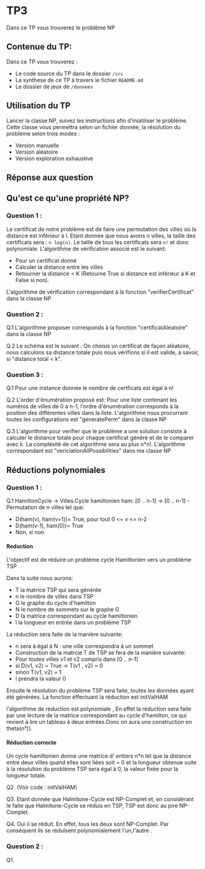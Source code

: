 # TP3  

Dans ce TP vous trouverez le problème NP

## Contenue du TP:

Dans ce TP vous trouverez :

- Le code source du TP dans le dossier `/src`
- La synthese de ce TP à travers le fichier `README.md` 
- Le dossier de jeux de `/donnees`

## Utilisation du TP

Lancer la classe NP, suivez les instructions afin d'iniatiliser le problème.  
Cette classe vous permettra selon un fichier donnée, la résolution du problème selon trois modes : 
- Version manuelle
- Version aléatoire
- Version exploration exhaustive

## Réponse aux question

## Qu'est ce qu'une propriété NP?

### Question 1 :

Le certificat de notre problème est de faire une permutation des villes où la distance est inférieur à l. Etant donnée que nous avons n villes, la taille des certificats sera : `n log(n)`. Le taille de tous les certificats sera `n!` et donc polynomiale.
L'algorithme de vérification associé est le suivant:

- Pour un certificat donné
- Calculer la distance entre les villes
- Retourner la distance < K (Retourne True si distance est inférieur à K et False si non).

L'algorithme de vérification correspondant à la fonction "verifierCertificat" dans la classe NP

### Question 2 : 


<p>Q.1 L'algorithme proposer corresponds à la fonction "certificatAleatoire" dans la classe NP </p> 
<p>Q.2 Le schéma est le suivant : On choisis un certificat de façon aléatoire, nous calculons sa distance totale puis nous vérifions si il est valide, à savoir, si "distance total < k". </p> 


 
### Question 3 :

<p>Q.1 Pour une instance donnée le nombre de certficats est égal à n! </p>

<p>Q.2 L'order d'énumération proposé est:
Pour une liste contenant les numéros de villes de 0 à n-1, l'ordre d'énumération corresponds à la position des différentes villes dans la liste.
L'algorithme nous procurrant toutes les configurations est "generatePerm" dans la classe NP</p>

<p>Q.3 L'algorithme pour verifier que le problème a une solution consiste à calculer le distance totale pour chaque certificat généré et de le comparer avec k. La compléxité de cet algorithme sera au plus n*n!. 
L'algorithme correspondant est "vericiationAllPossibilities" dans ma classe NP </p>
 
 
## Réductions polynomiales


### Question 1 :


Q.1 HamiltonCycle -> Villes.Cycle hamiltonien ham: [0 .. n-1] -> [0 .. n-1] - Permutation de n villes tel que:
- D(ham(v), ham(v+1))= True, pour tout 0 <= v <= n-2
- D(ham(v-1), ham(0))= True
- Non, si non

#### Reduction

L'objectif est de réduire un problème cycle Hamiltonien vers un problème TSP

Dans la suite nous aurons:

- T la matrice TSP qui sera générée
- n le nombre de villes dans TSP
- G le graphe du cycle d'hamilton
- N le nombre de sommets sur le graphe G
- D la matrice correspondant au cycle hamiltonien
- l la longueur en entrée dans un problème TSP

La réduction sera faite de la manière suivante:

- n sera à égal à N : une ville correspondra à un sommet
- Construction de la matrcie T de TSP se fera de la manière suivante:
- Pour toutes villes v1 et v2 compris dans [0 .. n-1]
- si D(v1, v2) = True -> T(v1 , v2) = 0
- sinon T(v1, v2) = 1 
- l prendra la valeur 0

Ensuite le résolution du problème TSP sera faite, toutes les données ayant été générées. La fonction éffectuant la réduction est initValHAM

l'algorithme de réduction est polynomiale , En effet la réduction sera faite par une lecture de la matrice correspondant au cycle d'hamilton, ce qui revient à lire un tableau à deux entrées.Donc on aura une construction en theta(n²)).

#### Réduction correcte

Un cycle hamiltonien donne une matrice d' entiers n*n tel que la distance entre deux villes quand elles sont liées soit = 0 et la longueur obtenue suite à la résolution du problème TSP sera égal à 0, la valeur fixée pour la longueur totale.

Q2. (Voir code : initValHAM)

Q3. Etant donnée que Halmitone-Cycle est NP-Complet et, en considérant le faite que Halmitone-Cycle se réduis en TSP, TSP est donc au pire NP-Complet. 

Q4. Oui il se réduit. En effet, tous les deux sont NP-Complet. Par conséquent ils se réduisent polynomialement l'un,l'autre .  


### Question 2 :

Q1. 

